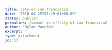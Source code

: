 ```yaml
---
title: city-of-san-francisco2
date: '2010-04-25T07:29:01+00:00'
status: publish
permalink: /summer-in-sf/city-of-san-francisco2
author: 'Dylan Pavelko'
excerpt: ''
type: attachment
id: 17
---
```

<!DOCTYPE html PUBLIC "-//W3C//DTD HTML 4.0 Transitional//EN" "http://www.w3.org/TR/REC-html40/loose.dtd">
<?xml encoding="UTF-8">
